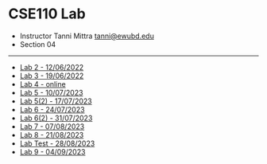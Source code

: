 # CSE110 Lab

- Instructor Tanni Mittra [tanni@ewubd.edu](mailto:tanni@ewubd.edu)
- Section 04

---

- [Lab 2 - 12/06/2022](./Lab%202/)
- [Lab 3 - 19/06/2022](./Lab3/)
- [Lab 4 - online](./lab4/)
- [Lab 5 - 10/07/2023](./lab5/)
- [Lab 5(2) - 17/07/2023](./lab5/)
- [Lab 6 - 24/07/2023](./lab6/)
- [Lab 6(2) - 31/07/2023](./lab6/)
- [Lab 7 - 07/08/2023](./lab7/)
- [Lab 8 - 21/08/2023](./lab8/)
- [Lab Test - 28/08/2023](./LabTest/LabTest_aklhak.java)
- [Lab 9 - 04/09/2023](./lab9/)
